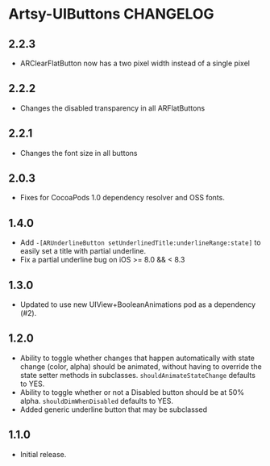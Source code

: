 # Artsy-UIButtons CHANGELOG

## 2.2.3

* ARClearFlatButton now has a two pixel width instead of a single pixel

## 2.2.2

*  Changes the disabled transparency in all ARFlatButtons

## 2.2.1

*  Changes the font size in all buttons

## 2.0.3

* Fixes for CocoaPods 1.0 dependency resolver and OSS fonts.

## 1.4.0

* Add `-[ARUnderlineButton setUnderlinedTitle:underlineRange:state]` to easily set a title with partial underline.
* Fix a partial underline bug on iOS >= 8.0 && < 8.3

## 1.3.0

* Updated to use new UIView+BooleanAnimations pod as a dependency (#2).

## 1.2.0
* Ability to toggle whether changes that happen automatically with state change (color, alpha) should be animated,
  without having to override the state setter methods in subclasses. `shouldAnimateStateChange` defaults to YES.
* Ability to toggle whether or not a Disabled button should be at 50% alpha. `shouldDimWhenDisabled` defaults to YES.
* Added generic underline button that may be subclassed
## 1.1.0
* Initial release.
